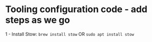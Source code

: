 # Tooling configuration code - add steps as we go
1 - Install Stow: `brew install stow` OR `sudo apt install stow`
